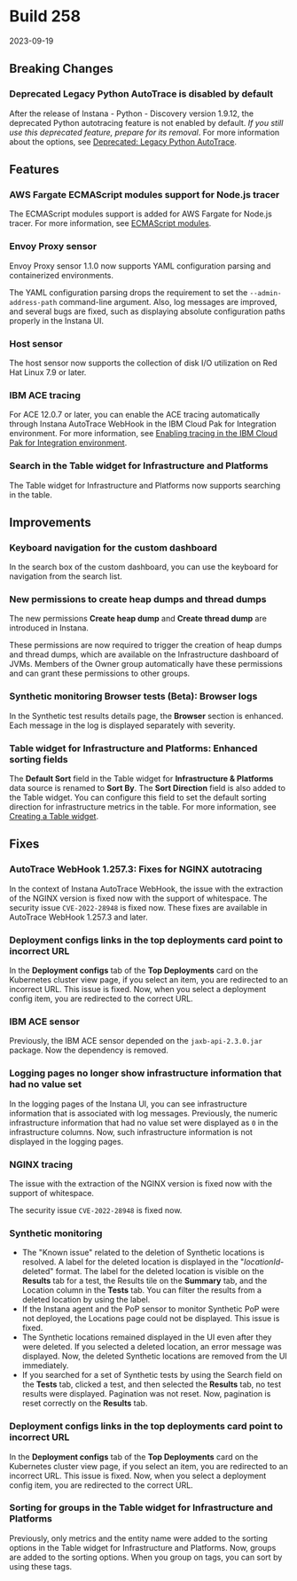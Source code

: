 # Build 258

2023-09-19

## Breaking Changes

### Deprecated Legacy Python AutoTrace is disabled by default

After the release of Instana - Python - Discovery version 1.9.12, the deprecated Python autotracing feature is not enabled by default. _If you still use this deprecated feature, prepare for its removal_. For more information about the options, see [Deprecated: Legacy Python AutoTrace](../..ecosystem/python/index.md#deprecated-legacy-python-autotrace).

## Features

### AWS Fargate ECMAScript modules support for Node.js tracer

The ECMAScript modules support is added for AWS Fargate for Node.js tracer. For more information, see [ECMAScript modules](../../ecosystem/aws-fargate/index.md#ecmascript-modules).

### Envoy Proxy sensor

Envoy Proxy sensor 1.1.0 now supports YAML configuration parsing and containerized environments.

The YAML configuration parsing drops the requirement to set the `--admin-address-path` command-line argument.
Also, log messages are improved, and several bugs are fixed, such as displaying absolute configuration paths properly in the Instana UI.

###  Host sensor

The host sensor now supports the collection of disk I/O utilization on Red Hat Linux 7.9 or later.

### IBM ACE tracing

For ACE 12.0.7 or later, you can enable the ACE tracing automatically through Instana AutoTrace WebHook in the IBM Cloud Pak for Integration environment. For more information, see [Enabling tracing in the IBM Cloud Pak for Integration environment](../../ecosystem/ace/index.md#enabling-tracing-in-the-ibm-cloud-pak-for-integration-environment).

### Search in the Table widget for Infrastructure and Platforms

The Table widget for Infrastructure and Platforms now supports searching in the table.

##  Improvements

### Keyboard navigation for the custom dashboard

In the search box of the custom dashboard, you can use the keyboard for navigation from the search list.

### New permissions to create heap dumps and thread dumps

The new permissions **Create heap dump** and **Create thread dump** are introduced in Instana.

These permissions are now required to trigger the creation of heap dumps and thread dumps, which are available on the Infrastructure dashboard of JVMs.
Members of the Owner group automatically have these permissions and can grant these permissions to other groups.

### Synthetic monitoring Browser tests (Beta): Browser logs

In the Synthetic test results details page, the **Browser** section is enhanced. Each message in the log is displayed separately with severity.

### Table widget for Infrastructure and Platforms: Enhanced sorting fields

The **Default Sort** field in the Table widget for **Infrastructure & Platforms** data source is renamed to **Sort By**. The **Sort Direction** field is also added to the Table widget. You can configure this field to set the default sorting direction for infrastructure metrics in the table. For more information, see [Creating a Table widget](../../custom_dashboards/table.md#creating-a-table-widget-for-infrastructure-and-platforms-technology-preview).

## Fixes

### AutoTrace WebHook 1.257.3: Fixes for NGINX autotracing

In the context of Instana AutoTrace WebHook, the issue with the extraction of the NGINX version is fixed now with the support of whitespace.
The security issue `CVE-2022-28948` is fixed now. 
These fixes are available in AutoTrace WebHook 1.257.3 and later.

### Deployment configs links in the top deployments card point to incorrect URL

In the **Deployment configs** tab of the **Top Deployments** card on the Kubernetes cluster view page, if you select an item, you are redirected to an incorrect URL. This issue is fixed. Now, when you select a deployment config item, you are redirected to the correct URL.

### IBM ACE sensor

Previously, the IBM ACE sensor depended on the `jaxb-api-2.3.0.jar` package. Now the dependency is removed.

### Logging pages no longer show infrastructure information that had no value set

In the logging pages of the Instana UI, you can see infrastructure information that is associated with log messages. Previously, the numeric infrastructure information that had no value set were displayed as `0` in the infrastructure columns. Now, such infrastructure information is not displayed in the logging pages.

### NGINX tracing

The issue with the extraction of the NGINX version is fixed now with the support of whitespace.

The security issue `CVE-2022-28948` is fixed now. 

### Synthetic monitoring

- The "Known issue" related to the deletion of Synthetic locations is resolved. A label for the deleted location is displayed in the "_locationId_-deleted" format. The label for the deleted location is visible on the **Results** tab for a test, the Results tile on the **Summary** tab, and the Location column in the **Tests** tab. You can filter the results from a deleted location by using the label.
- If the Instana agent and the PoP sensor to monitor Synthetic PoP were not deployed, the Locations page could not be displayed. This issue is fixed.
- The Synthetic locations remained displayed in the UI even after they were deleted. If you selected a deleted location, an error message was displayed. Now, the deleted Synthetic locations are removed from the UI immediately.
- If you searched for a set of Synthetic tests by using the Search field on the **Tests** tab, clicked a test, and then selected the **Results** tab, no test results were displayed. Pagination was not reset. Now, pagination is reset correctly on the **Results** tab.

### Deployment configs links in the top deployments card point to incorrect URL

In the **Deployment configs** tab of the **Top Deployments** card on the Kubernetes cluster view page, if you select an item, you are redirected to an incorrect URL. This issue is fixed. Now, when you select a deployment config item, you are redirected to the correct URL.

### Sorting for groups in the Table widget for Infrastructure and Platforms

Previously, only metrics and the entity name were added to the sorting options in the Table widget for Infrastructure and Platforms. Now, groups are added to the sorting options. When you group on tags, you can sort by using these tags.
